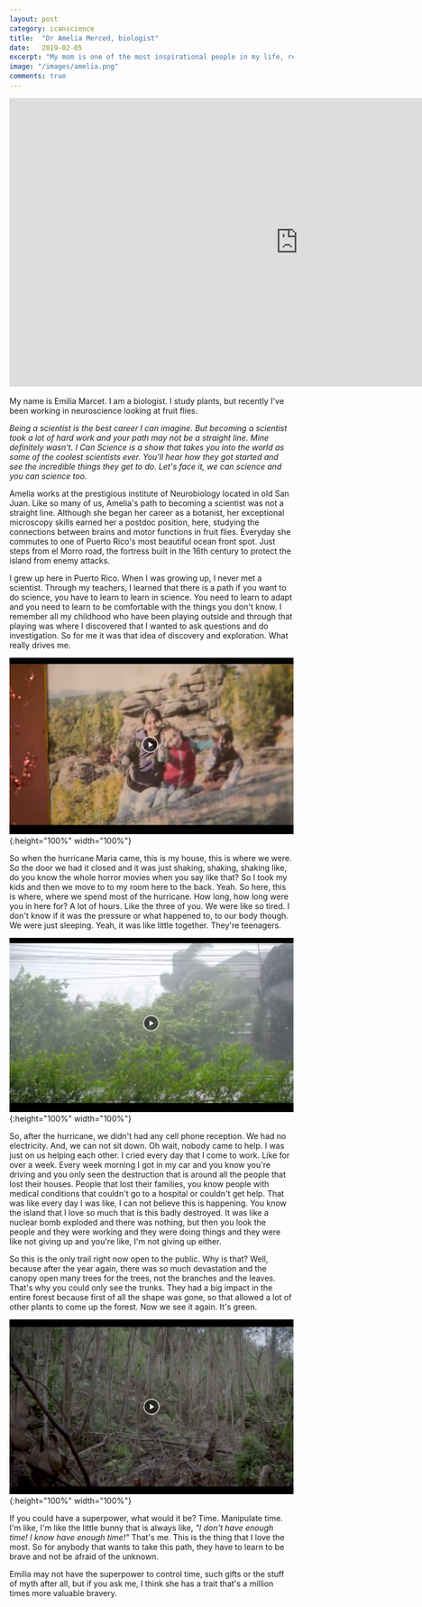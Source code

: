 ```yaml
---
layout: post
category: icanscience
title:  "Dr Amelia Merced, biologist"
date:   2019-02-05
excerpt: "My mom is one of the most inspirational people in my life, really, because even with my sister and I, she was able to study and get a doctorate, get a phd in botany and that's something amazing to me. - Amelia's son"
image: "/images/amelia.png"
comments: true
---
```


<iframe width="1024" height="512" src="https://ucdavis.app.box.com/s/3vslpzsto8pb3n6uhwv15jnmyigzf0ap/file/492571698456" frameborder="0" marginwidth="0" marginheight="0" scrolling="no" seamless allowfullscreen></iframe>


My name is Emilia Marcet. I am a biologist. I study plants, but recently I've been working in neuroscience looking at fruit flies.


_Being a scientist is the best career I can imagine. But becoming a scientist took a lot of hard work and your path may not be a straight line. Mine definitely wasn't. I Can Science is a show that takes you into the world as some of the coolest scientists ever. You'll hear how they got started and see the incredible things they get to do. Let's face it, we can science and you can science too._

Amelia works at the prestigious institute of Neurobiology located in old San Juan. Like so many of us, Amelia's path to becoming a scientist was not a straight line. Although she began her career as a botanist, her exceptional microscopy skills earned her a postdoc position, here, studying the connections between brains and motor functions in fruit flies. Everyday she commutes to one of Puerto Rico's most beautiful ocean front spot. Just steps from el Morro road, the fortress built in the 16th century to protect the island from enemy attacks.

I grew up here in Puerto Rico. When I was growing up, I never met a scientist. Through my teachers, I learned that there is a path if you want to do science, you have to learn to learn in science. You need to learn to adapt and you need to learn to be comfortable with the things you don't know. I remember all my childhood who have been playing outside and through that playing was where I discovered that I wanted to ask questions and do investigation. So for me it was that idea of discovery and exploration. What really drives me. 

![](/images/wildlife/amelia-00.10.png){:height="100%" width="100%"}

So when the hurricane Maria came, this is my house, this is where we were. So the door we had it closed and it was just shaking, shaking, shaking like, do you know the whole horror movies when you say like that? So I took my kids and then we move to to my room here to the back. Yeah. So here, this is where, where we spend most of the hurricane. How long, how long were you in here for? A lot of hours. Like the three of you. We were like so tired. I don't know if it was the pressure or what happened to, to our body though. We were just sleeping. Yeah, it was like little together. They're teenagers.

![](/images/wildlife/amelia-03.20.png){:height="100%" width="100%"}

So, after the hurricane, we didn't had any cell phone reception. We had no electricity. And, we can not sit down. Oh wait, nobody came to help. I was just on us helping each other. I cried every day that I come to work. Like for over a week. Every week morning I got in my car and you know you're driving and you only seen the destruction that is around all the people that lost their houses. People that lost their families, you know people with medical conditions that couldn't go to a hospital or couldn't get help. That was like every day I was like, I can not believe this is happening. You know the island that I love so much that is this badly destroyed. It was like a nuclear bomb exploded and there was nothing, but then you look the people and they were working and they were doing things and they were like not giving up and you're like, I'm not giving up either. 


So this is the only trail right now open to the public. Why is that? Well, because after the year again, there was so much devastation and the canopy open many trees for the trees, not the branches and the leaves. That's why you could only see the trunks. They had a big impact in the entire forest because first of all the shape was gone, so that allowed a lot of other plants to come up the forest. Now we see it again. It's green.


![](/images/wildlife/amelia-05.03.png){:height="100%" width="100%"}

If you could have a superpower, what would it be? Time. Manipulate time. I'm like, I'm like the little bunny that is always like, _"I don't have enough time! I know have enough time!"_ That's me. This is the thing that I love the most. So for anybody that wants to take this path, they have to learn to be brave and not be afraid of the unknown.

Emilia may not have the superpower to control time, such gifts or the stuff of myth after all, but if you ask me, I think she has a trait that's a million times more valuable bravery.


